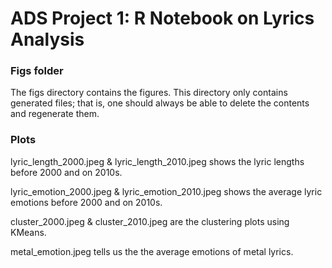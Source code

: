 # ADS Project 1:  R Notebook on Lyrics Analysis

### Figs folder

The figs directory contains the figures. This directory only contains generated files; that is, one should always be able to delete the contents and regenerate them.

### Plots
lyric_length_2000.jpeg & lyric_length_2010.jpeg shows the lyric lengths before 2000 and on 2010s.

lyric_emotion_2000.jpeg & lyric_emotion_2010.jpeg shows the average lyric emotions before 2000 and on 2010s.

cluster_2000.jpeg & cluster_2010.jpeg are the clustering plots using KMeans.

metal_emotion.jpeg tells us the the average emotions of metal lyrics.
